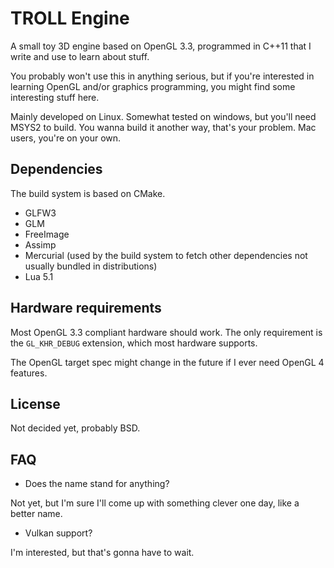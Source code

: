 # TROLL Engine

A small toy 3D engine based on OpenGL 3.3, programmed in C++11 that I write and use
to learn about stuff.

You probably won't use this in anything serious, but if you're interested in learning
OpenGL and/or graphics programming, you might find some interesting stuff here.

Mainly developed on Linux. Somewhat tested on windows, but you'll need MSYS2 to build.
You wanna build it another way, that's your problem. Mac users, you're on your own.

## Dependencies

The build system is based on CMake.

* GLFW3
* GLM
* FreeImage
* Assimp
* Mercurial (used by the build system to fetch other dependencies not usually bundled
  in distributions)
* Lua 5.1

## Hardware requirements

Most OpenGL 3.3 compliant hardware should work. The only requirement is the
`GL_KHR_DEBUG` extension, which most hardware supports.

The OpenGL target spec might change in the future if I ever need OpenGL 4 features.

## License

Not decided yet, probably BSD.

## FAQ

* Does the name stand for anything?

Not yet, but I'm sure I'll come up with something clever one day, like a better name.

* Vulkan support?

I'm interested, but that's gonna have to wait.
